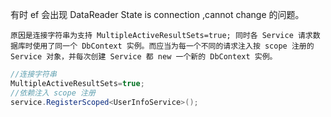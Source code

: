 有时 ef 会出现 DataReader State is connection ,cannot change 的问题。

``原因是连接字符串为支持 MultipleActiveResultSets=true; 同时各 Service 请求数据库时使用了同一个 DbContext 实例。而应当为每一个不同的请求注入按 scope 注册的 Service 对象，并每次创建 Service 都 new 一个新的 DbContext 实例。``

```cs
//连接字符串
MultipleActiveResultSets=true;
//依赖注入 scope 注册
service.RegisterScoped<UserInfoService>();
```
